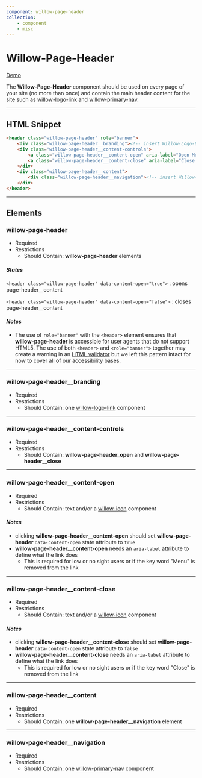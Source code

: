 ```yaml
---
component: willow-page-header
collection: 
    - component
    - misc
---
```

# **Willow-Page-Header**

[Demo](http://codepen.io/team/UnumUX/pen/qrRNjM)

The **Willow-Page-Header** component should be used on every page of your site (no more than once) and contain the main header content for the site such as [willow-logo-link](../logo-link) and [willow-primary-nav](../primary-nav).

---

## HTML Snippet

```html
<header class="willow-page-header" role="banner">
    <div class="willow-page-header__branding"><!-- insert Willow-Logo-Link Component Here --></div>
    <div class="willow-page-header__content-controls">
        <a class="willow-page-header__content-open" aria-label="Open Menu" href="">menu</a>
        <a class="willow-page-header__content-close" aria-label="Close Menu" href="">close</a>
    </div>
    <div class="willow-page-header__content">
        <div class="willow-page-header__navigation"><!-- insert Willow-Primary-Nav Component Here --></div>
    </div>
</header>
```

---

## Elements

### willow-page-header

- Required
- Restrictions
  - Should Contain: **willow-page-header** elements

#### _States_

`<header class="willow-page-header" data-content-open="true">` : opens page-header__content

`<header class="willow-page-header" data-content-open="false">` : closes page-header__content

#### _Notes_

- The use of `role="banner"` with the `<header>` element ensures that **willow-page-header** is accessible for user agents that do not support HTML5. The use of both `<header>` and `<role="banner">` together may create a warning in an [HTML validator](https://validator.w3.org/) but we left this pattern intact for now to cover all of our accessibility bases.

---

### willow-page-header__branding

- Required
- Restrictions
  - Should Contain: one [willow-logo-link](../logo-link) component

---

### willow-page-header__content-controls

- Required
- Restrictions
  - Should Contain: **willow-page-header_open** and **willow-page-header__close**

---

### willow-page-header__content-open

- Required
- Restrictions
  - Should Contain: text and/or a [willow-icon](../icons) component

#### _Notes_

- clicking **willow-page-header__content-open** should set **willow-page-header** `data-content-open` state attribute to `true`
- **willow-page-header__content-open** needs an `aria-label` attribute to define what the link does
  - This is required for low or no sight users or if the key word "Menu" is removed from the link

---

### willow-page-header__content-close

- Required
- Restrictions
  - Should Contain: text and/or a [willow-icon](../icons) component

#### _Notes_

- clicking **willow-page-header__content-close** should set **willow-page-header** `data-content-open` state attribute to `false`
- **willow-page-header__content-close** needs an `aria-label` attribute to define what the link does
  - This is required for low or no sight users or if the key word "Close" is removed from the link

---

### willow-page-header__content

- Required
- Restrictions
  - Should Contain: one **willow-page-header__navigation** element

---

### willow-page-header__navigation

- Required
- Restrictions
  - Should Contain: one [willow-primary-nav](../primary-nav) component